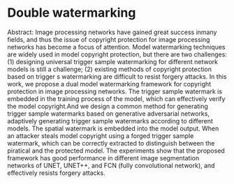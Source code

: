 # Double watermarking
Abstract: Image processing networks have gained great success inmany fields,
and thus the issue of copyright protection for image processing networks has
become a focus of attention. Model watermarking techniques are widely used
in model copyright protection, but there are two challenges: (1) designing
universal trigger sample watermarking for different network models is still
a challenge; (2) existing methods of copyright protection based on trigger s
watermarking are difficult to resist forgery attacks. In this work, we propose a
dual model watermarking framework for copyright protection in image processing
networks. The trigger sample watermark is embedded in the training
process of the model, which can effectively verify the model copyright.And we
design a common method for generating trigger sample watermarks based on
generative adversarial networks, adaptively generating trigger sample watermarks
according to different models. The spatial watermark is embedded into
the model output. When an attacker steals model copyright using a forged
trigger sample watermark, which can be correctly extracted to distinguish
between the piratical and the protected model. The experiments show that the
proposed framework has good performance in different image segmentation
networks of UNET, UNET++, and FCN (fully convolutional network), and
effectively resists forgery attacks.
